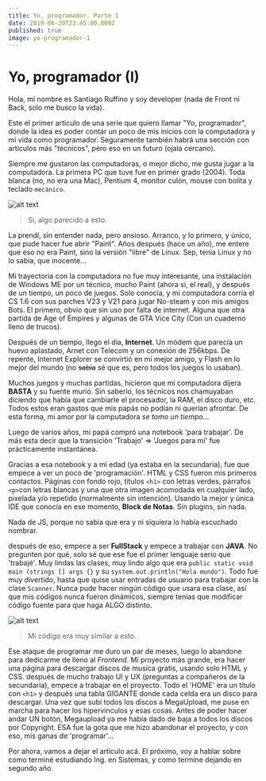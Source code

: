 ```yaml
---
title: Yo, programador. Parte 1
date: 2019-06-20T23:45:00.000Z
published: true
image: yo-programador-1
---
```


# Yo, programador (I)

Hola, mi nombre es Santiago Ruffino y soy developer (nada de Front ni Back, solo me busco la vida).

Este el primer articulo de una serie que quiero llamar "Yo, programador", donde la idea es poder contar un poco de mis inicios con la computadora y mi vida como programador. Seguramente también habrá una sección con artículos más "técnicos", pero eso en un futuro (ojala cercano).

Siempre me gustaron las computadoras, o mejor dicho, me gusta jugar a la computadora. La primera PC que tuve fue en primer grado (2004).
Toda blanca (no, no era una Mac), Pentium 4, monitor culón, mouse con bolita y teclado `mecánico`.

![alt text](/assets/Photos/pc-pentium-4.jpg)

>Si, algo parecido a esto.

La prendí, sin entender nada, pero ansioso. Arranco, y lo primero, y único, que pude hacer fue abrir "Paint".
Años después (hace un año), me entere que eso no era Paint, sino la versión "libre" de Linux. Sep, tenia Linux y no lo sabia, que inocente...

Mi trayectoria con la computadora no fue muy interesante, una instalación de Windows ME por un técnico, mucho Paint (ahora si, el real), y después de un tiempo, un poco de juegos.
Solo conocía, y mi computadora corría el CS 1.6 con sus parches V23 y V21 para jugar No-steam y con mis amigos Bots.
El primero, obvio que sin uso por falta de internet. Alguna que otra partida de Age of Empires y algunas de GTA Vice City (Con un cuaderno lleno de trucos).

Después de un tiempo, llego el día, **Internet**. Un módem que parecía un huevo aplastado, Arnet con Telecom y un conexión de 256kbps.
De repente, Internet Explorer se convirtió en mí mejor amigo, y Flash en lo mejor del mundo (no ~~sabia~~ sé que es, pero todos los juegos lo usaban).

Muchos juegos y muchas partidas, hicieron que mi computadora dijera **BASTA** y su fuente murió.
Sin saberlo, los técnicos nos chamuyaban diciendo que había que cambiarle el procesador, la RAM, el disco duro, etc.
Todos estos eran gastos que mis papás no podían ni querían afrontar. De esta forma, mi amor por la computadora *se tomo un tiempo*...

Luego de varios años, mi papá compró una notebook 'para trabajar'. De más esta decir que la transición 'Trabajo' => 'Juegos para mí' fue prácticamente instantánea.

Gracias a esa notebook y a mi edad (ya estaba en la secundaria), fue que empece a ver un poco de 'programación'. HTML y CSS fueron mis primeros contactos.
Páginas con fondo rojo, títulos `<h1>` con letras verdes, párrafos `<p>`con letras blancas y una que otra imagen acomodada en cualquier lado, pixelada y/o repetido (normalmente sin intención).
Usando la mejor y única IDE que conocía en ese momento, **Block de Notas**. Sin plugins, sin nada.

Nada de JS, porque no sabia que era y ni siquiera lo había escuchado nombrar.

después de eso, empece a ser **FullStack** y empece a trabajar con **JAVA**.
No pregunten por qué, solo sé que ese fue el primer lenguaje serio que 'trabajé'.
Muy lindas las clases, muy lindo algo que era `public static void main (strings [] args {}` y su `system.out.println("Hola mundo")`.
Todo fue muy divertido, hasta que quise usar entradas de usuario para trabajar con la clase `Scanner`.
Nunca pude hacer ningún código que usara esa clase, así que mis códigos nunca fueron dinámicos, siempre tenias que modificar código fuente para que haga ALGO distinto.

![alt text](/assets/Photos//java_code.png)

>Mi código era muy similar a esto.

Ese ataque de programar me duro un par de meses, luego lo abandone para dedicarme de lleno al *Frontend*. Mi proyecto más grande, era hacer una página para descargar discos de musica gratis, usando solo HTML y CSS. después de mucho trabajo UI y UX (preguntas a compañeros de la secundaria), empece a trabajar en el proyecto. Todo el 'HOME' era un titulo con `<h1>` y después una tabla GIGANTE donde cada celda era un disco para descargar. Una vez que subí todos los discos a MegaUpload, me puse en marcha para hacer los hipervinculos y esas cosas. Antes de poder hacer andar UN botón, Megaupload ya me había dado de baja a todos los discos por Copyright. ESA fue la gota que me hizo abandonar el proyecto, y con eso, mis ganas de 'programar'...

Por ahora, vamos a dejar el articulo acá. El próximo, voy a hablar sobre como terminé estudiando Ing. en Sistemas, y como termine dejando en segundo año.
